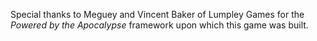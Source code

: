 Special thanks to Meguey and Vincent Baker of Lumpley Games for the *Powered by the Apocalypse* 
framework upon which this game was built.

